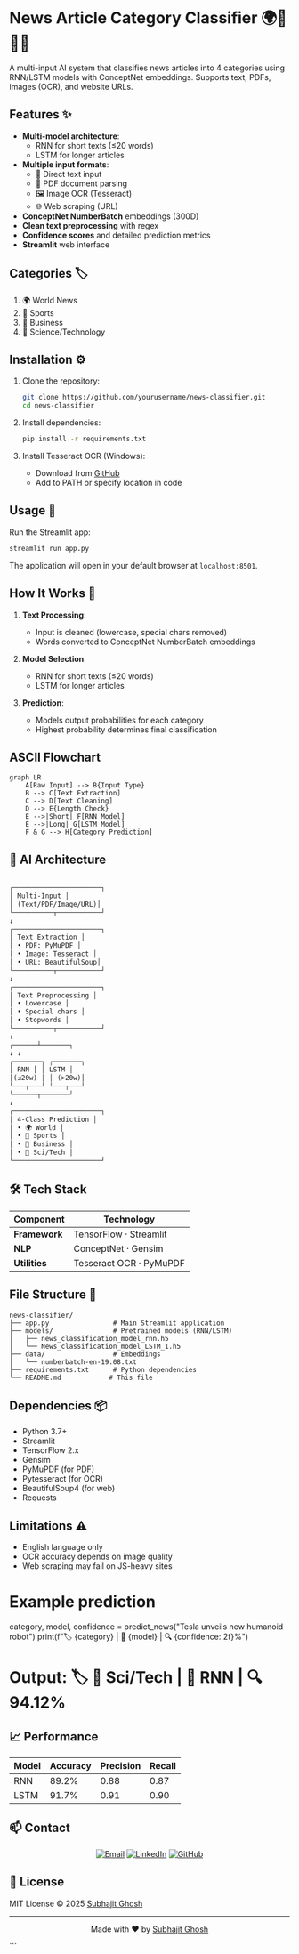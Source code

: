 


# News Article Category Classifier 🌍🏅💼🔬


A multi-input AI system that classifies news articles into 4 categories using RNN/LSTM models with ConceptNet embeddings. Supports text, PDFs, images (OCR), and website URLs.

## Features ✨

- **Multi-model architecture**: 
  - RNN for short texts (≤20 words)
  - LSTM for longer articles
- **Multiple input formats**:
  - 📝 Direct text input
  - 📄 PDF document parsing
  - 🖼️ Image OCR (Tesseract)
  - 🌐 Web scraping (URL)
- **ConceptNet NumberBatch** embeddings (300D)
- **Clean text preprocessing** with regex
- **Confidence scores** and detailed prediction metrics
- **Streamlit** web interface

## Categories 🏷️

1. 🌍 World News
2. 🏅 Sports
3. 💼 Business
4. 🔬 Science/Technology

## Installation ⚙️

1. Clone the repository:
   ```bash
   git clone https://github.com/yourusername/news-classifier.git
   cd news-classifier
   ```

2. Install dependencies:
   ```bash
   pip install -r requirements.txt
   ```

3. Install Tesseract OCR (Windows):
   - Download from [GitHub](https://github.com/UB-Mannheim/tesseract/wiki)
   - Add to PATH or specify location in code

## Usage 🚀

Run the Streamlit app:
```bash
streamlit run app.py
```

The application will open in your default browser at `localhost:8501`.

## How It Works 🧠

1. **Text Processing**:
   - Input is cleaned (lowercase, special chars removed)
   - Words converted to ConceptNet NumberBatch embeddings

2. **Model Selection**:
   - RNN for short texts (≤20 words)
   - LSTM for longer articles

3. **Prediction**:
   - Models output probabilities for each category
   - Highest probability determines final classification


## ASCII Flowchart 
```mermaid
graph LR
    A[Raw Input] --> B{Input Type}
    B --> C[Text Extraction]
    C --> D[Text Cleaning]
    D --> E{Length Check}
    E -->|Short| F[RNN Model]
    E -->|Long| G[LSTM Model]
    F & G --> H[Category Prediction]
```

## 🧠 AI Architecture
```markdown

┌──────────────────────┐
│ Multi-Input │
│ (Text/PDF/Image/URL)│
└──────────┬───────────┘
↓
┌──────────────────────┐
│ Text Extraction │
│ • PDF: PyMuPDF │
│ • Image: Tesseract │
│ • URL: BeautifulSoup│
└──────────┬───────────┘
↓
┌──────────────────────┐
│ Text Preprocessing │
│ • Lowercase │
│ • Special chars │
│ • Stopwords │
└──────────┬───────────┘
↓
┌──────┴───────┐
↓ ↓
┌───────┐ ┌───────┐
│ RNN │ │ LSTM │
│(≤20w) │ │ (>20w)│
└───┬───┘ └───┬───┘
└──────┬───────┘
↓
┌──────────────────────┐
│ 4-Class Prediction │
│ • 🌍 World │
│ • 🏅 Sports │
│ • 💼 Business │
│ • 🔬 Sci/Tech │
└──────────────────────┘
```
## 🛠️ Tech Stack

<div align="center">

| Component | Technology |
|-----------|------------|
| **Framework** | TensorFlow · Streamlit |
| **NLP** | ConceptNet · Gensim |
| **Utilities** | Tesseract OCR · PyMuPDF |

</div>







## File Structure 📂

```
news-classifier/
├── app.py                # Main Streamlit application
├── models/               # Pretrained models (RNN/LSTM)
│   ├── news_classification_model_rnn.h5
│   └── News_classification_model_LSTM_1.h5
├── data/                 # Embeddings
│   └── numberbatch-en-19.08.txt
├── requirements.txt      # Python dependencies
└── README.md            # This file
```

## Dependencies 📦

- Python 3.7+
- Streamlit
- TensorFlow 2.x
- Gensim
- PyMuPDF (for PDF)
- Pytesseract (for OCR)
- BeautifulSoup4 (for web)
- Requests

## Limitations ⚠️

- English language only
- OCR accuracy depends on image quality
- Web scraping may fail on JS-heavy sites





# Example prediction
category, model, confidence = predict_news("Tesla unveils new humanoid robot")
print(f"🏷️ {category} | 🤖 {model} | 🔍 {confidence:.2f}%") 

# Output: 🏷️ 🔬 Sci/Tech | 🤖 RNN | 🔍 94.12%



## 📈 Performance

| Model | Accuracy | Precision | Recall |
|-------|----------|-----------|--------|
| RNN | 89.2% | 0.88 | 0.87 |
| LSTM | 91.7% | 0.91 | 0.90 |



## 📫 Contact

<div align="center">

[![Email](https://img.shields.io/badge/Email-subhajitghosh7590%40gmail.com-red?style=flat&logo=gmail)](mailto:subhajitghosh7590@gmail.com)
[![LinkedIn](https://img.shields.io/badge/LinkedIn-Subhajit_Ghosh-blue?style=flat&logo=linkedin)](https://www.linkedin.com/in/subhajit-ghosh-75s90g/)
[![GitHub](https://img.shields.io/badge/GitHub-SubhajitGhosh--7590-black?style=flat&logo=github)](https://github.com/SubhajitGhosh-7590)

</div>

## 📜 License

MIT License © 2025 [Subhajit Ghosh](https://www.linkedin.com/in/subhajit-ghosh-75s90g/)

---

<div align="center">
  
Made with ❤️ by [Subhajit Ghosh](https://www.linkedin.com/in/subhajit-ghosh-75s90g/)  

</div>
```

